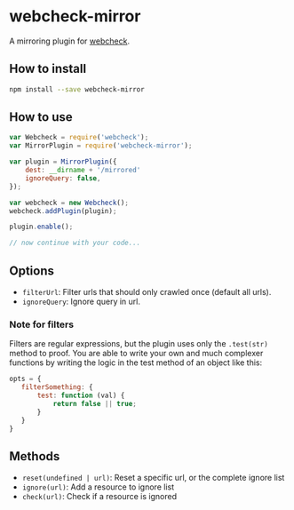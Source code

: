 # webcheck-mirror
A mirroring plugin for [webcheck](https://github.com/atd-schubert/node-webcheck).

## How to install

```bash
npm install --save webcheck-mirror
```

## How to use

```js
var Webcheck = require('webcheck');
var MirrorPlugin = require('webcheck-mirror');

var plugin = MirrorPlugin({
    dest: __dirname + '/mirrored'
    ignoreQuery: false,
});

var webcheck = new Webcheck();
webcheck.addPlugin(plugin);

plugin.enable();

// now continue with your code...

```

## Options

- `filterUrl`: Filter urls that should only crawled once (default all urls).
- `ignoreQuery`: Ignore query in url.

### Note for filters

Filters are regular expressions, but the plugin uses only the `.test(str)` method to proof. You are able to write
your own and much complexer functions by writing the logic in the test method of an object like this:

```js
opts = {
   filterSomething: {
       test: function (val) {
           return false || true;
       }
   }
}
```

## Methods

- `reset(undefined | url)`: Reset a specific url, or the complete ignore list
- `ignore(url)`: Add a resource to ignore list
- `check(url)`: Check if a resource is ignored


